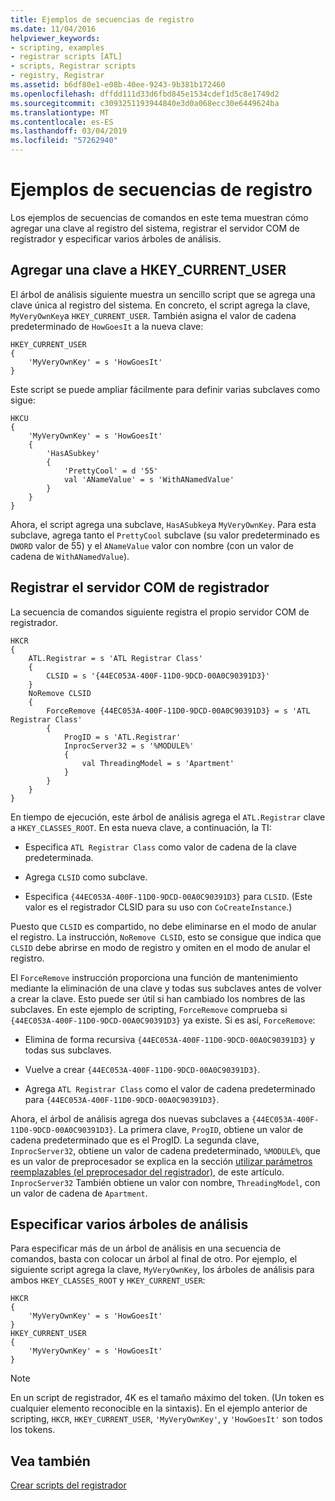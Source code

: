 ```yaml
---
title: Ejemplos de secuencias de registro
ms.date: 11/04/2016
helpviewer_keywords:
- scripting, examples
- registrar scripts [ATL]
- scripts, Registrar scripts
- registry, Registrar
ms.assetid: b6df80e1-e08b-40ee-9243-9b381b172460
ms.openlocfilehash: dffdd111d33d6fbd845e1534cdef1d5c8e1749d2
ms.sourcegitcommit: c3093251193944840e3d0a068ecc30e6449624ba
ms.translationtype: MT
ms.contentlocale: es-ES
ms.lasthandoff: 03/04/2019
ms.locfileid: "57262940"
---
```

# <a name="registry-scripting-examples"></a>Ejemplos de secuencias de registro

Los ejemplos de secuencias de comandos en este tema muestran cómo agregar una clave al registro del sistema, registrar el servidor COM de registrador y especificar varios árboles de análisis.

## <a name="add-a-key-to-hkeycurrentuser"></a>Agregar una clave a HKEY_CURRENT_USER

El árbol de análisis siguiente muestra un sencillo script que se agrega una clave única al registro del sistema. En concreto, el script agrega la clave, `MyVeryOwnKey`a `HKEY_CURRENT_USER`. También asigna el valor de cadena predeterminado de `HowGoesIt` a la nueva clave:

```
HKEY_CURRENT_USER
{
    'MyVeryOwnKey' = s 'HowGoesIt'
}
```

Este script se puede ampliar fácilmente para definir varias subclaves como sigue:

```
HKCU
{
    'MyVeryOwnKey' = s 'HowGoesIt'
    {
        'HasASubkey'
        {
            'PrettyCool' = d '55'
            val 'ANameValue' = s 'WithANamedValue'
        }
    }
}
```

Ahora, el script agrega una subclave, `HasASubkey`a `MyVeryOwnKey`. Para esta subclave, agrega tanto el `PrettyCool` subclave (su valor predeterminado es `DWORD` valor de 55) y el `ANameValue` valor con nombre (con un valor de cadena de `WithANamedValue`).

##  <a name="_atl_register_the_registrar_com_server"></a> Registrar el servidor COM de registrador

La secuencia de comandos siguiente registra el propio servidor COM de registrador.

```
HKCR
{
    ATL.Registrar = s 'ATL Registrar Class'
    {
        CLSID = s '{44EC053A-400F-11D0-9DCD-00A0C90391D3}'
    }
    NoRemove CLSID
    {
        ForceRemove {44EC053A-400F-11D0-9DCD-00A0C90391D3} = s 'ATL Registrar Class'
        {
            ProgID = s 'ATL.Registrar'
            InprocServer32 = s '%MODULE%'
            {
                val ThreadingModel = s 'Apartment'
            }
        }
    }
}
```

En tiempo de ejecución, este árbol de análisis agrega el `ATL.Registrar` clave a `HKEY_CLASSES_ROOT`. En esta nueva clave, a continuación, la TI:

- Especifica `ATL Registrar Class` como valor de cadena de la clave predeterminada.

- Agrega `CLSID` como subclave.

- Especifica `{44EC053A-400F-11D0-9DCD-00A0C90391D3}` para `CLSID`. (Este valor es el registrador CLSID para su uso con `CoCreateInstance`.)

Puesto que `CLSID` es compartido, no debe eliminarse en el modo de anular el registro. La instrucción, `NoRemove CLSID`, esto se consigue que indica que `CLSID` debe abrirse en modo de registro y omiten en el modo de anular el registro.

El `ForceRemove` instrucción proporciona una función de mantenimiento mediante la eliminación de una clave y todas sus subclaves antes de volver a crear la clave. Esto puede ser útil si han cambiado los nombres de las subclaves. En este ejemplo de scripting, `ForceRemove` comprueba si `{44EC053A-400F-11D0-9DCD-00A0C90391D3}` ya existe. Si es así, `ForceRemove`:

- Elimina de forma recursiva `{44EC053A-400F-11D0-9DCD-00A0C90391D3}` y todas sus subclaves.

- Vuelve a crear `{44EC053A-400F-11D0-9DCD-00A0C90391D3}`.

- Agrega `ATL Registrar Class` como el valor de cadena predeterminado para `{44EC053A-400F-11D0-9DCD-00A0C90391D3}`.

Ahora, el árbol de análisis agrega dos nuevas subclaves a `{44EC053A-400F-11D0-9DCD-00A0C90391D3}`. La primera clave, `ProgID`, obtiene un valor de cadena predeterminado que es el ProgID. La segunda clave, `InprocServer32`, obtiene un valor de cadena predeterminado, `%MODULE%`, que es un valor de preprocesador se explica en la sección [utilizar parámetros reemplazables (el preprocesador del registrador)](../atl/using-replaceable-parameters-the-registrar-s-preprocessor.md), de este artículo. `InprocServer32` También obtiene un valor con nombre, `ThreadingModel`, con un valor de cadena de `Apartment`.

## <a name="specify-multiple-parse-trees"></a>Especificar varios árboles de análisis

Para especificar más de un árbol de análisis en una secuencia de comandos, basta con colocar un árbol al final de otro. Por ejemplo, el siguiente script agrega la clave, `MyVeryOwnKey`, los árboles de análisis para ambos `HKEY_CLASSES_ROOT` y `HKEY_CURRENT_USER`:

```
HKCR
{
    'MyVeryOwnKey' = s 'HowGoesIt'
}
HKEY_CURRENT_USER
{
    'MyVeryOwnKey' = s 'HowGoesIt'
}
```

> [!NOTE]
> En un script de registrador, 4K es el tamaño máximo del token. (Un token es cualquier elemento reconocible en la sintaxis). En el ejemplo anterior de scripting, `HKCR`, `HKEY_CURRENT_USER`, `'MyVeryOwnKey'`, y `'HowGoesIt'` son todos los tokens.

## <a name="see-also"></a>Vea también

[Crear scripts del registrador](../atl/creating-registrar-scripts.md)
